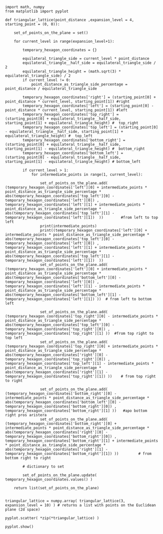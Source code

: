 




    
    
    import math, numpy
    from matplotlib import pyplot
    
    def triangular_lattice(point_distance ,expansion_level = 4, starting_point = (0, 0)):
    
        set_of_points_on_the_plane = set()
    
        for current_level in range(expansion_level+1):
    
            temporary_hexagon_coordinates = {}
    
            equilateral_triangle_side = current_level * point_distance
            equilateral_triangle__half_side = equilateral_triangle_side / 2
            equilateral_triangle_height = (math.sqrt(3) * equilateral_triangle_side) / 2
            if current_level != 0:
                point_distance_as_triangle_side_percentage = point_distance / equilateral_triangle_side
    
            temporary_hexagon_coordinates['right'] = (starting_point[0] + point_distance * current_level, starting_point[1]) #right
            temporary_hexagon_coordinates['left'] = (starting_point[0] - point_distance * current_level, starting_point[1]) #left
            temporary_hexagon_coordinates['top_right'] = (starting_point[0] + equilateral_triangle__half_side, starting_point[1] + equilateral_triangle_height) #  top_right
            temporary_hexagon_coordinates['top_left'] = (starting_point[0] - equilateral_triangle__half_side, starting_point[1] + equilateral_triangle_height) #  top_left
            temporary_hexagon_coordinates['bottom_right'] = (starting_point[0] + equilateral_triangle__half_side, starting_point[1] - equilateral_triangle_height) #  bottom_right
            temporary_hexagon_coordinates['bottom_left'] = (starting_point[0] - equilateral_triangle__half_side, starting_point[1] - equilateral_triangle_height) # bottom_left
    
            if current_level > 1:
                for intermediate_points in range(1, current_level):
    
                    set_of_points_on_the_plane.add( (temporary_hexagon_coordinates['left'][0] + intermediate_points * point_distance_as_triangle_side_percentage * abs(temporary_hexagon_coordinates['top_left'][0] - temporary_hexagon_coordinates['left'][0]) , temporary_hexagon_coordinates['left'][1] + intermediate_points * point_distance_as_triangle_side_percentage * abs(temporary_hexagon_coordinates['top_left'][1] - temporary_hexagon_coordinates['left'][1])  ))        #from left to top left
                    print(intermediate_points)
                    print((temporary_hexagon_coordinates['left'][0] + intermediate_points * point_distance_as_triangle_side_percentage * abs(temporary_hexagon_coordinates['top_left'][0] - temporary_hexagon_coordinates['left'][0]) , temporary_hexagon_coordinates['left'][1] + intermediate_points * point_distance_as_triangle_side_percentage * abs(temporary_hexagon_coordinates['top_left'][1] - temporary_hexagon_coordinates['left'][1])  ))
                    set_of_points_on_the_plane.add( (temporary_hexagon_coordinates['left'][0] + intermediate_points * point_distance_as_triangle_side_percentage * abs(temporary_hexagon_coordinates['bottom_left'][0] - temporary_hexagon_coordinates['left'][0]) , temporary_hexagon_coordinates['left'][1] - intermediate_points * point_distance_as_triangle_side_percentage * abs(temporary_hexagon_coordinates['bottom_left'][1] - temporary_hexagon_coordinates['left'][1]) ))  # from left to bottom left
    
                    set_of_points_on_the_plane.add( (temporary_hexagon_coordinates['top_right'][0] - intermediate_points * point_distance_as_triangle_side_percentage * abs(temporary_hexagon_coordinates['top_left'][0] - temporary_hexagon_coordinates['top_right'][0]) , temporary_hexagon_coordinates['top_right'][1] ))  #from top right to top left
                    set_of_points_on_the_plane.add( (temporary_hexagon_coordinates['top_right'][0] + intermediate_points * point_distance_as_triangle_side_percentage * abs(temporary_hexagon_coordinates['right'][0] - temporary_hexagon_coordinates['top_right'][0]) , temporary_hexagon_coordinates['top_left'][1] - intermediate_points * point_distance_as_triangle_side_percentage * abs(temporary_hexagon_coordinates['right'][1] - temporary_hexagon_coordinates['top_right'][1]) ))    # from top right to right
    
                    set_of_points_on_the_plane.add( (temporary_hexagon_coordinates['bottom_right'][0] - intermediate_points * point_distance_as_triangle_side_percentage * abs(temporary_hexagon_coordinates['bottom_left'][0] - temporary_hexagon_coordinates['bottom_right'][0]) , temporary_hexagon_coordinates['bottom_right'][1] ))   #apo bottom right pros aristera
                    set_of_points_on_the_plane.add( (temporary_hexagon_coordinates['bottom_right'][0] + intermediate_points * point_distance_as_triangle_side_percentage * abs(temporary_hexagon_coordinates['right'][0] - temporary_hexagon_coordinates['bottom_right'][0]) , temporary_hexagon_coordinates['bottom_right'][1] + intermediate_points * point_distance_as_triangle_side_percentage * abs(temporary_hexagon_coordinates['right'][1] - temporary_hexagon_coordinates['bottom_right'][1]) ))         # from bottom right to right
    
            # dictionary to set
    
            set_of_points_on_the_plane.update( temporary_hexagon_coordinates.values() )
    
        return list(set_of_points_on_the_plane)
    
    
    triangular_lattice = numpy.array( triangular_lattice(3, expansion_level = 10) ) # returns a list with points on the Euclidean plane (2d space)
    
    pyplot.scatter( *zip(*triangular_lattice) )
    
    pyplot.show()
